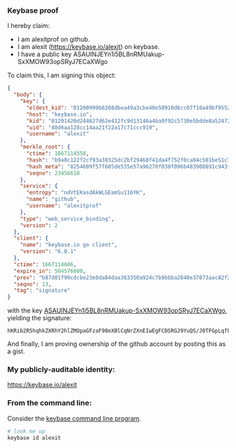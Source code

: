 ### Keybase proof

I hereby claim:

  * I am alexitprof on github.
  * I am alexit (https://keybase.io/alexit) on keybase.
  * I have a public key ASAUINJEYn1i5BL8nRMUakup-SxXMOW93opSRyJ7ECaXWgo

To claim this, I am signing this object:

```json
{
  "body": {
    "key": {
      "eldest_kid": "01200999b8208dbea49a3cbe40e50910d6cc07f10a49bf9552a11bb2b7066c2f85b40a",
      "host": "keybase.io",
      "kid": "01201420d244627d62e412fc9d13146a4ba9f92c5730e5bdde8a5247227b1026975a0a",
      "uid": "48d6aa128cc14aa21f22a17c71ccc919",
      "username": "alexit"
    },
    "merkle_root": {
      "ctime": 1667114558,
      "hash": "b9a8c122f2cf93a38325dc2bf29468f41da4f752f0ca04c501be51c780da3a05df56c8d4b05e0f2eec0242e2eca0ed14a763e2414d4ef7bc82f548c0dc223386",
      "hash_meta": "8254609f57f685de555e57a96270f038f096b483908891c943f3c21d067b9843",
      "seqno": 23456610
    },
    "service": {
      "entropy": "ndVtEKasdAkWLGEamSu116YK",
      "name": "github",
      "username": "alexitprof"
    },
    "type": "web_service_binding",
    "version": 2
  },
  "client": {
    "name": "keybase.io go client",
    "version": "6.0.1"
  },
  "ctime": 1667114606,
  "expire_in": 504576000,
  "prev": "b87d01f99cdcbe23e8da84daa363350a924c7b9bbba2840e37073aac82f26f44",
  "seqno": 13,
  "tag": "signature"
}
```

with the key [ASAUINJEYn1i5BL8nRMUakup-SxXMOW93opSRyJ7ECaXWgo](https://keybase.io/alexit), yielding the signature:

```
hKRib2R5hqhkZXRhY2hlZMOpaGFzaF90eXBlCqNrZXnEIwEgFCDSRGJ9YuQS/J0TFGpLqfksVzDlvd6KUkciexAml1oKp3BheWxvYWTESpcCDcQguH0B+ZzcviPo2oTao2M1CpJMe5u7ooQONwc6rILyb0TEICVGGqx2Q2AtfnfZ3m3dgOTrweU+8gG/EynPcfxQnlahAgHCo3NpZ8RAA13fRnYq8hCUbv0VYWOZDKMV+dP9/JJauNTqcerOiP4C4UylOcNU+IavQAiD2hcToRMs0r0p+CA60shSvyrHCahzaWdfdHlwZSCkaGFzaIKkdHlwZQildmFsdWXEINoITjLwEtb2lV7m4HOQlUY0N80WYJACa2M3Zb2lJS2Lo3RhZ80CAqd2ZXJzaW9uAQ==

```

And finally, I am proving ownership of the github account by posting this as a gist.

### My publicly-auditable identity:

https://keybase.io/alexit

### From the command line:

Consider the [keybase command line program](https://keybase.io/download).

```bash
# look me up
keybase id alexit
```
